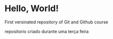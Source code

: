 # Hello, World!
 First versinated repository of Git and Github course

repositorio criado durante uma terça feira
